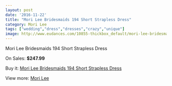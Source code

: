 ```yaml
---
layout: post
date: '2016-11-22'
title: "Mori Lee Bridesmaids 194 Short Strapless Dress"
category: Mori Lee
tags: ["wedding","dress","dresses","crazy","unique"]
image: http://www.eudances.com/10855-thickbox_default/mori-lee-bridesmaids-194-short-strapless-dress.jpg
---
```

Mori Lee Bridesmaids 194 Short Strapless Dress

On Sales: **$247.99**
<a href="https://www.eudances.com/en/mori-lee/3468-mori-lee-bridesmaids-194-short-strapless-dress.html"><amp-img layout="responsive" width="600" height="600" src="//www.eudances.com/10855-thickbox_default/mori-lee-bridesmaids-194-short-strapless-dress.jpg" alt="Mori Lee Bridesmaids 194 Short Strapless Dress 0" /></a>
<a href="https://www.eudances.com/en/mori-lee/3468-mori-lee-bridesmaids-194-short-strapless-dress.html"><amp-img layout="responsive" width="600" height="600" src="//www.eudances.com/10856-thickbox_default/mori-lee-bridesmaids-194-short-strapless-dress.jpg" alt="Mori Lee Bridesmaids 194 Short Strapless Dress 1" /></a>

Buy it: [Mori Lee Bridesmaids 194 Short Strapless Dress](https://www.eudances.com/en/mori-lee/3468-mori-lee-bridesmaids-194-short-strapless-dress.html "Mori Lee Bridesmaids 194 Short Strapless Dress")

View more: [Mori Lee](https://www.eudances.com/en/65-mori-lee "Mori Lee")
